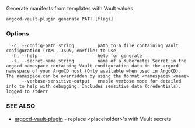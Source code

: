 Generate manifests from templates with Vault values

```
argocd-vault-plugin generate PATH [flags]
```

### Options
```
  -c, --config-path string         path to a file containing Vault configuration (YAML, JSON, envfile) to use
  -h, --help                       help for generate
  -s, --secret-name string         name of a Kubernetes Secret in the argocd namespace containing Vault configuration data in the argocd namespace of your ArgoCD host (Only available when used in ArgoCD). The namespace can be overridden by using the format <namespace>:<name>
      --verbose-sensitive-output   enable verbose mode for detailed info to help with debugging. Includes sensitive data (credentials), logged to stderr
```

### SEE ALSO

* [argocd-vault-plugin](avp.md) - replace <placeholder\>'s with Vault secrets
